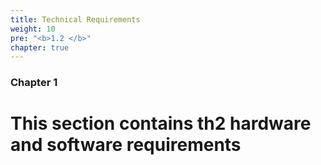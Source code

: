 ```yaml
---
title: Technical Requirements
weight: 10
pre: "<b>1.2 </b>"
chapter: true
---
```


### Chapter 1

# This section contains th2 hardware and software requirements